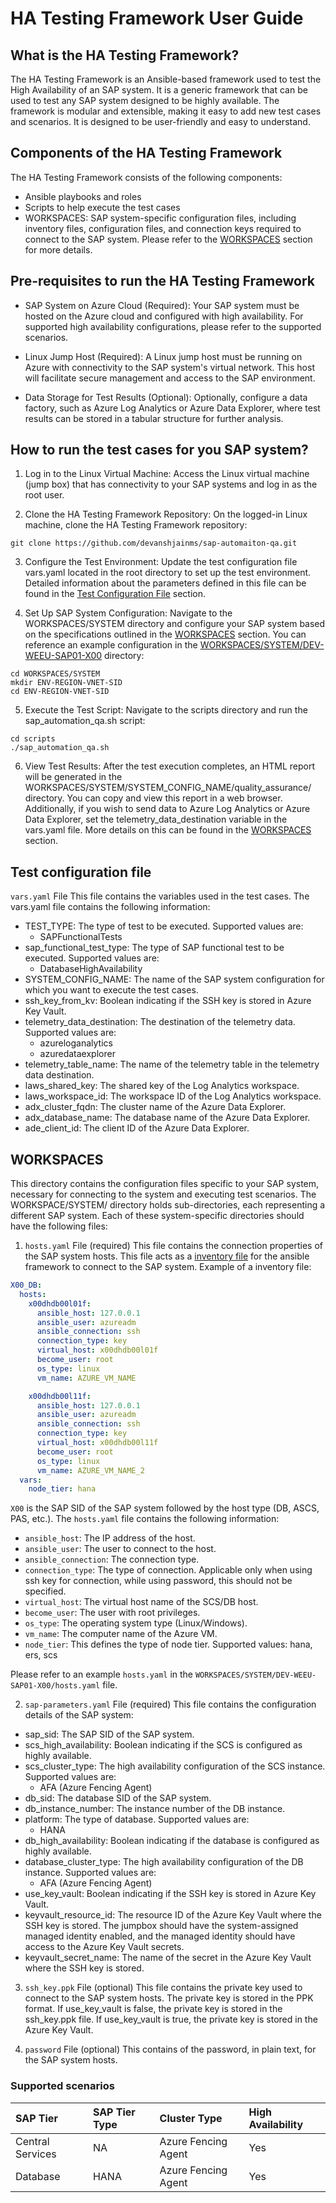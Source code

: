 # HA Testing Framework User Guide
## What is the HA Testing Framework?
The HA Testing Framework is an Ansible-based framework used to test the High Availability of an SAP system. It is a generic framework that can be used to test any SAP system designed to be highly available. The framework is modular and extensible, making it easy to add new test cases and scenarios. It is designed to be user-friendly and easy to understand.

## Components of the HA Testing Framework
The HA Testing Framework consists of the following components:

- Ansible playbooks and roles
- Scripts to help execute the test cases
- WORKSPACES: SAP system-specific configuration files, including inventory files, configuration files, and connection keys required to connect to the SAP system. Please refer to the [WORKSPACES](#workspaces) section for more details.

## Pre-requisites to run the HA Testing Framework
- SAP System on Azure Cloud (Required):
Your SAP system must be hosted on the Azure cloud and configured with high availability. For supported high availability configurations, please refer to the supported scenarios. 

- Linux Jump Host (Required):
A Linux jump host must be running on Azure with connectivity to the SAP system's virtual network. This host will facilitate secure management and access to the SAP environment.

- Data Storage for Test Results (Optional):
Optionally, configure a data factory, such as Azure Log Analytics or Azure Data Explorer, where test results can be stored in a tabular structure for further analysis.

## How to run the test cases for you SAP system?
1. Log in to the Linux Virtual Machine:
Access the Linux virtual machine (jump box) that has connectivity to your SAP systems and log in as the root user.

2. Clone the HA Testing Framework Repository:
On the logged-in Linux machine, clone the HA Testing Framework repository:
```
git clone https://github.com/devanshjainms/sap-automaiton-qa.git
```
3. Configure the Test Environment:
Update the test configuration file vars.yaml located in the root directory to set up the test environment. Detailed information about the parameters defined in this file can be found in the [Test Configuration File](#test-configuration-file) section.

4. Set Up SAP System Configuration:
Navigate to the WORKSPACES/SYSTEM directory and configure your SAP system based on the specifications outlined in the [WORKSPACES](#workspaces) section. You can reference an example configuration in the [WORKSPACES/SYSTEM/DEV-WEEU-SAP01-X00](./WORKSPACES/SYSTEM/DEV-WEEU-SAP01-X00/) directory:
```
cd WORKSPACES/SYSTEM
mkdir ENV-REGION-VNET-SID
cd ENV-REGION-VNET-SID
```
5. Execute the Test Script:
Navigate to the scripts directory and run the sap_automation_qa.sh script:
```
cd scripts
./sap_automation_qa.sh
```
6. View Test Results:
After the test execution completes, an HTML report will be generated in the WORKSPACES/SYSTEM/SYSTEM_CONFIG_NAME/quality_assurance/ directory. You can copy and view this report in a web browser. Additionally, if you wish to send data to Azure Log Analytics or Azure Data Explorer, set the telemetry_data_destination variable in the vars.yaml file. More details on this can be found in the [WORKSPACES](#workspaces) section.

## Test configuration file

`vars.yaml` File
This file contains the variables used in the test cases. The vars.yaml file contains the following information:
- TEST_TYPE: The type of test to be executed. Supported values are:
  - SAPFunctionalTests
- sap_functional_test_type: The type of SAP functional test to be executed. Supported values are:
  - DatabaseHighAvailability
- SYSTEM_CONFIG_NAME: The name of the SAP system configuration for which you want to execute the test cases.
- ssh_key_from_kv: Boolean indicating if the SSH key is stored in Azure Key Vault.
- telemetry_data_destination: The destination of the telemetry data. Supported values are:
  - azureloganalytics
  - azuredataexplorer
- telemetry_table_name: The name of the telemetry table in the telemetry data destination.
- laws_shared_key: The shared key of the Log Analytics workspace.
- laws_workspace_id: The workspace ID of the Log Analytics workspace.
- adx_cluster_fqdn: The cluster name of the Azure Data Explorer.
- adx_database_name: The database name of the Azure Data Explorer.
- ade_client_id: The client ID of the Azure Data Explorer.

## WORKSPACES
This directory contains the configuration files specific to your SAP system, necessary for connecting to the system and executing test scenarios. The WORKSPACE/SYSTEM/ directory holds sub-directories, each representing a different SAP system. Each of these system-specific directories should have the following files:

1. `hosts.yaml` File (required)
This file contains the connection properties of the SAP system hosts. This file acts as a [inventory file](https://docs.ansible.com/ansible/latest/inventory_guide/intro_inventory.html) for the ansible framework to connect to the SAP system. Example of a inventory file:
```yaml
X00_DB:
  hosts:
    x00dhdb00l01f:
      ansible_host: 127.0.0.1
      ansible_user: azureadm
      ansible_connection: ssh
      connection_type: key
      virtual_host: x00dhdb00l01f
      become_user: root
      os_type: linux
      vm_name: AZURE_VM_NAME

    x00dhdb00l11f:
      ansible_host: 127.0.0.1
      ansible_user: azureadm
      ansible_connection: ssh
      connection_type: key
      virtual_host: x00dhdb00l11f
      become_user: root
      os_type: linux
      vm_name: AZURE_VM_NAME_2
  vars:
    node_tier: hana
```
`X00` is the SAP SID of the SAP system followed by the host type (DB, ASCS, PAS, etc.). The `hosts.yaml` file contains the following information:
- `ansible_host`: The IP address of the host.
- `ansible_user`: The user to connect to the host.
- `ansible_connection`: The connection type.
- `connection_type`: The type of connection. Applicable only when using ssh key for connection, while using password, this should not be specified.
- `virtual_host`: The virtual host name of the SCS/DB host.
- `become_user`: The user with root privileges.
- `os_type`: The operating system type (Linux/Windows).
- `vm_name`: The computer name of the Azure VM.
- `node_tier`: This defines the type of node tier. Supported values: hana, ers, scs

Please refer to an example `hosts.yaml` in the `WORKSPACES/SYSTEM/DEV-WEEU-SAP01-X00/hosts.yaml` file.

2. `sap-parameters.yaml` File (required)
This file contains the configuration details of the SAP system:

  - sap_sid: The SAP SID of the SAP system.
  - scs_high_availability: Boolean indicating if the SCS is configured as highly available.
  - scs_cluster_type: The high availability configuration of the SCS instance. Supported values are:
    - AFA (Azure Fencing Agent) 
  - db_sid: The database SID of the SAP system.
  - db_instance_number: The instance number of the DB instance.
  - platform: The type of database. Supported values are:
    - HANA
  - db_high_availability: Boolean indicating if the database is configured as highly available.
  - database_cluster_type: The high availability configuration of the DB instance. Supported values are:
    - AFA (Azure Fencing Agent)
  - use_key_vault: Boolean indicating if the SSH key is stored in Azure Key Vault.
  - keyvault_resource_id: The resource ID of the Azure Key Vault where the SSH key is stored. The jumpbox should have the system-assigned managed identity enabled, and the managed identity should have access to the Azure Key Vault secrets.
  - keyvault_secret_name: The name of the secret in the Azure Key Vault where the SSH key is stored.

3. `ssh_key.ppk` File (optional)
This file contains the private key used to connect to the SAP system hosts. The private key is stored in the PPK format. If use_key_vault is false, the private key is stored in the ssh_key.ppk file. If use_key_vault is true, the private key is stored in the Azure Key Vault.

4. `password` File (optional)
This contains of the password, in plain text, for the SAP system hosts.

### Supported scenarios

| SAP Tier | SAP Tier Type  | Cluster Type | High Availability |
| :----------- | :------------ | :------------ | :------------- |
| Central Services       |     NA     | Azure Fencing Agent         | Yes |
| Database       |      HANA    | Azure Fencing Agent         | Yes |